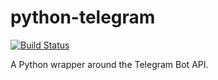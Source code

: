 # python-telegram
[![Build Status](https://travis-ci.org/leandrotoledo/python-telegram.svg?branch=master)](https://travis-ci.org/leandrotoledo/python-telegram)

A Python wrapper around the Telegram Bot API.

